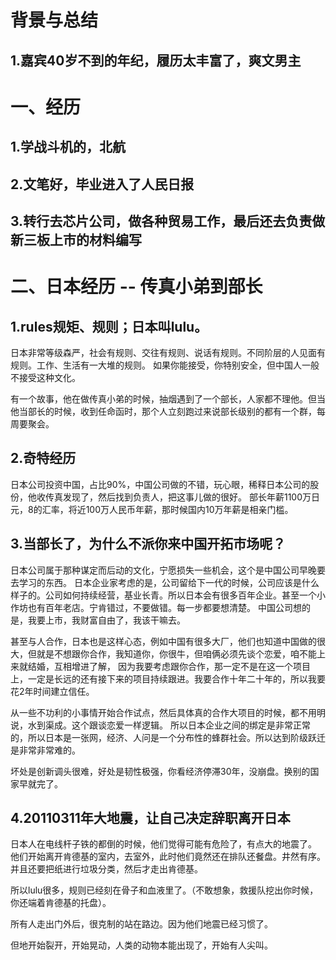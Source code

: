 # 背景与总结
## 1.嘉宾40岁不到的年纪，履历太丰富了，爽文男主


# 一、经历
## 1.学战斗机的，北航
## 2.文笔好，毕业进入了人民日报
## 3.转行去芯片公司，做各种贸易工作，最后还去负责做新三板上市的材料编写

# 二、日本经历 -- 传真小弟到部长
## 1.rules规矩、规则；日本叫lulu。
日本非常等级森严，社会有规则、交往有规则、说话有规则。不同阶层的人见面有规则。工作、生活有一大堆的规则。
如果你能接受，你特别安全，但中国人一般不接受这种文化。

有一个故事，他在做传真小弟的时候，抽烟遇到了一个部长，人家都不理他。但当他当部长的时候，收到任命函时，那个人立刻跑过来说部长级别的都有一个群，每周要聚会。

## 2.奇特经历
日本公司投资中国，占比90%，中国公司做的不错，玩心眼，稀释日本公司的股份，他收传真发现了，然后找到负责人，把这事儿做的很好。
部长年薪1100万日元，8的汇率，将近100万人民币年薪，那时候国内10万年薪是相亲门槛。

## 3.当部长了，为什么不派你来中国开拓市场呢？
日本公司属于那种谋定而后动的文化，宁愿损失一些机会，这个是中国公司早晚要去学习的东西。
日本企业家考虑的是，公司留给下一代的时候，公司应该是什么样子的。公司如何持续经营，基业长青。所以日本会有很多百年企业。甚至一个小作坊也有百年老店。宁肯错过，不要做错。每一步都要想清楚。
中国公司想的是，我要上市，我财富自由了，我该干嘛去。

甚至与人合作，日本也是这样心态，例如中国有很多大厂，他们也知道中国做的很大，但就是不想跟你合作，我知道你，你很牛，但咱俩必须先谈个恋爱，咱不能上来就结婚，互相增进了解，
因为我要考虑跟你合作，那一定不是在这一个项目上，一定是长远的还有接下来的项目持续跟进。我要合作十年二十年的，所以我要花2年时间建立信任。

从一些不功利的小事情开始合作试点，然后具体真的合作大项目的时候，都不用明说，水到渠成。这个跟谈恋爱一样逻辑。
所以日本企业之间的绑定是非常正常的，所以日本是一张网，经济、人问是一个分布性的蜂群社会。所以达到阶级跃迁是非常非常难的。

坏处是创新调头很难，好处是韧性极强，你看经济停滞30年，没崩盘。换别的国家早就完了。

## 4.20110311年大地震，让自己决定辞职离开日本
日本人在电线杆子铁的都倒的时候，他们觉得可能有危险了，有点大的地震了。
他们开始离开肯德基的室内，去室外，此时他们竟然还在排队还餐盘。井然有序。并且还要把纸进行垃圾分类，然后才走出肯德基。

所以lulu很多，规则已经刻在骨子和血液里了。（不敢想象，救援队挖出你时候，你还端着肯德基的托盘）。

所有人走出门外后，很克制的站在路边。因为他们地震已经习惯了。

但地开始裂开，开始晃动，人类的动物本能出现了，开始有人尖叫。

